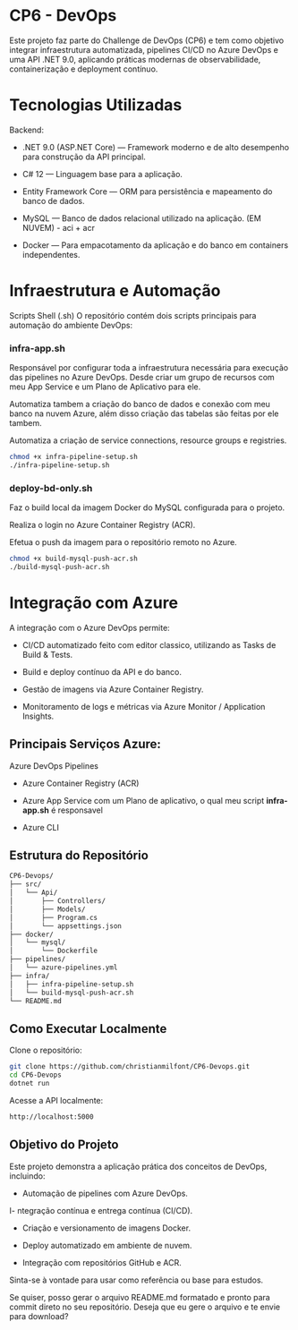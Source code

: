# CP6 - DevOps
Este projeto faz parte do Challenge de DevOps (CP6) e tem como objetivo integrar infraestrutura automatizada, pipelines CI/CD no Azure DevOps e uma API .NET 9.0, aplicando práticas modernas de observabilidade, containerização e deployment contínuo.

# Tecnologias Utilizadas
Backend:


- .NET 9.0 (ASP.NET Core) — Framework moderno e de alto desempenho para construção da API principal.


- C# 12 — Linguagem base para a aplicação.


- Entity Framework Core — ORM para persistência e mapeamento do banco de dados.


- MySQL — Banco de dados relacional utilizado na aplicação. (EM NUVEM) - aci + acr


- Docker — Para empacotamento da aplicação e do banco em containers independentes.



# Infraestrutura e Automação
Scripts Shell (.sh)
O repositório contém dois scripts principais para automação do ambiente DevOps:


### infra-app.sh


Responsável por configurar toda a infraestrutura necessária para execução das pipelines no Azure DevOps. Desde criar um grupo de recursos com meu App Service e um Plano de Aplicativo para ele.

Automatiza tambem a criação do banco de dados e conexão com meu banco na nuvem Azure, além disso criação das tabelas são feitas por ele tambem.


Automatiza a criação de service connections, resource groups e registries.

```bash
chmod +x infra-pipeline-setup.sh
./infra-pipeline-setup.sh
```


### deploy-bd-only.sh


Faz o build local da imagem Docker do MySQL configurada para o projeto.


Realiza o login no Azure Container Registry (ACR).


Efetua o push da imagem para o repositório remoto no Azure.

```bash
chmod +x build-mysql-push-acr.sh
./build-mysql-push-acr.sh
```



# Integração com Azure
A integração com o Azure DevOps permite:


- CI/CD automatizado feito com editor classico, utilizando as Tasks de Build & Tests.


- Build e deploy contínuo da API e do banco.


- Gestão de imagens via Azure Container Registry.


- Monitoramento de logs e métricas via Azure Monitor / Application Insights.


## Principais Serviços Azure:


Azure DevOps Pipelines


- Azure Container Registry (ACR)


- Azure App Service com um Plano de aplicativo, o qual meu script **infra-app.sh** é responsavel


- Azure CLI



## Estrutura do Repositório
```bash
CP6-Devops/
├── src/
│   └── Api/
│       ├── Controllers/
│       ├── Models/
│       ├── Program.cs
│       └── appsettings.json
├── docker/
│   └── mysql/
│       └── Dockerfile
├── pipelines/
│   └── azure-pipelines.yml
├── infra/
│   ├── infra-pipeline-setup.sh
│   └── build-mysql-push-acr.sh
└── README.md
```

## Como Executar Localmente


Clone o repositório:
```bash
git clone https://github.com/christianmilfont/CP6-Devops.git
cd CP6-Devops
dotnet run
```




Acesse a API localmente:
```bash
http://localhost:5000
```



## Objetivo do Projeto
Este projeto demonstra a aplicação prática dos conceitos de DevOps, incluindo:


- Automação de pipelines com Azure DevOps.


I- ntegração contínua e entrega contínua (CI/CD).


- Criação e versionamento de imagens Docker.


- Deploy automatizado em ambiente de nuvem.


- Integração com repositórios GitHub e ACR.



Sinta-se à vontade para usar como referência ou base para estudos.

Se quiser, posso gerar o arquivo README.md formatado e pronto para commit direto no seu repositório. Deseja que eu gere o arquivo e te envie para download?

